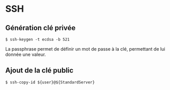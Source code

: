 # SSH

## Génération clé privée

```
$ ssh-keygen -t ecdsa -b 521
```

La passphrase permet de définir un mot de passe à la clé, permettant de lui donnée une valeur.

## Ajout de la clé public

```
$ ssh-copy-id ${user}@${StandardServer}
```